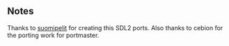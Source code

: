 ## Notes

Thanks to [suomipelit](https://github.com/suomipelit/skijump3-sdl) for creating this SDL2 ports.  Also thanks to cebion for the porting work for portmaster.

